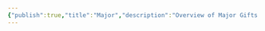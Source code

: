```yaml
---
{"publish":true,"title":"Major","description":"Overview of Major Gifts tag.","created":"2025-02-10T01:13:37.032+01:00","modified":"2024-10-04T00:25:02.398+02:00","cssclasses":"mado-heading"}
---
```


